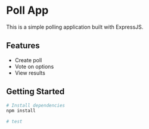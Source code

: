 # Poll App

This is a simple polling application built with ExpressJS.

## Features

- Create poll
- Vote on options
- View results

## Getting Started

```bash
# Install dependencies
npm install

# test